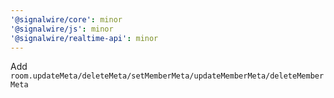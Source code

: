 ```yaml
---
'@signalwire/core': minor
'@signalwire/js': minor
'@signalwire/realtime-api': minor
---
```


Add `room.updateMeta/deleteMeta/setMemberMeta/updateMemberMeta/deleteMemberMeta`
